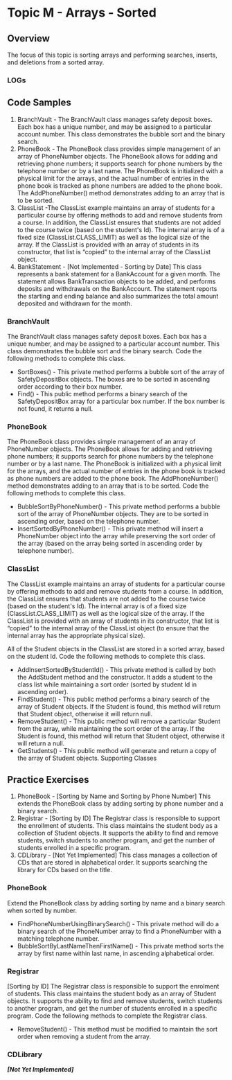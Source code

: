 # Topic M - Arrays - Sorted

## Overview

The focus of this topic is sorting arrays and performing searches, inserts, and deletions from a sorted array.

### LOGs

## Code Samples

1. BranchVault - The BranchVault class manages safety deposit boxes. Each box has a unique number, and may be assigned to a particular account number. This class demonstrates the bubble sort and the binary search.
2. PhoneBook - The PhoneBook class provides simple management of an array of PhoneNumber objects. The PhoneBook allows for adding and retrieving phone numbers; it supports search for phone numbers by the telephone number or by a last name. The PhoneBook is initialized with a physical limit for the arrays, and the actual number of entries in the phone book is tracked as phone numbers are added to the phone book. The AddPhoneNumber() method demonstrates adding to an array that is to be sorted.
3. ClassList -The ClassList example maintains an array of students for a particular course by offering methods to add and remove students from a course. In addition, the ClassList ensures that students are not added to the course twice (based on the student's Id). The internal array is of a fixed size (ClassList.CLASS_LIMIT) as well as the logical size of the array. If the ClassList is provided with an array of students in its constructor, that list is “copied” to the internal array of the ClassList object.
4. BankStatement - [Not Implemented - Sorting by Date] This class represents a bank statement for a BankAccount for a given month. The statement allows BankTransaction objects to be added, and performs deposits and withdrawals on the BankAccount. The statement reports the starting and ending balance and also summarizes the total amount deposited and withdrawn for the month. 

### BranchVault

The BranchVault class manages safety deposit boxes. Each box has a unique number, and may be assigned to a particular account number. This class demonstrates the bubble sort and the binary search. Code the following methods to complete this class.

* SortBoxes() - This private method performs a bubble sort of the array of SafetyDepositBox objects. The boxes are to be sorted in ascending order according to their box number.
* Find() - This public method performs a binary search of the SafetyDepositBox array for a particular box number. If the box number is not found, it returns a null.

### PhoneBook

The PhoneBook class provides simple management of an array of PhoneNumber objects. The PhoneBook allows for adding and retrieving phone numbers; it supports search for phone numbers by the telephone number or by a last name. The PhoneBook is initialized with a physical limit for the arrays, and the actual number of entries in the phone book is tracked as phone numbers are added to the phone book. The AddPhoneNumber() method demonstrates adding to an array that is to be sorted. Code the following methods to complete this class.

* BubbleSortByPhoneNumber() - This private method performs a bubble sort of the array of PhoneNumber objects. They are to be sorted in ascending order, based on the telephone number.
* InsertSortedByPhoneNumber() - This private method will insert a PhoneNumber object into the array while preserving the sort order of the array (based on the array being sorted in ascending order by telephone number).

### ClassList

The ClassList example maintains an array of students for a particular course by offering methods to add and remove students from a course. In addition, the ClassList ensures that students are not added to the course twice (based on the student's Id). The internal array is of a fixed size (ClassList.CLASS_LIMIT) as well as the logical size of the array. If the ClassList is provided with an array of students in its constructor, that list is “copied” to the internal array of the ClassList object (to ensure that the internal array has the appropriate physical size).

All of the Student objects in the ClassList are stored in a sorted array, based on the student Id. Code the following methods to complete this class.

* AddInsertSortedByStudentId() - This private method is called by both the AddStudent method and the constructor. It adds a student to the class list while maintaining a sort order (sorted by student Id in ascending order).
* FindStudent() - This public method performs a binary search of the array of Student objects. If the Student is found, this method will return that Student object, otherwise it will return null.
* RemoveStudent() - This public method will remove a particular Student from the array, while maintaining the sort order of the array. If the Student is found, this method will return that Student object, otherwise it will return a null.
* GetStudents() - This public method will generate and return a copy of the array of Student objects.
Supporting Classes 

## Practice Exercises

1. PhoneBook - [Sorting by Name and Sorting by Phone Number] This extends the PhoneBook class by adding sorting by phone number and a binary search.
2. Registrar - [Sorting by ID] The Registrar class is responsible to support the enrollment of students. This class maintains the student body as a collection of Student objects. It supports the ability to find and remove students, switch students to another program, and get the number of students enrolled in a specific program.
3. CDLibrary - [Not Yet Implemented] This class manages a collection of CDs that are stored in alphabetical order. It supports searching the library for CDs based on the title.

### PhoneBook

Extend the PhoneBook class by adding sorting by name and a binary search when sorted by number.

* FindPhoneNumberUsingBinarySearch() - This private method will do a binary search of the PhoneNumber array to find a PhoneNumber with a matching telephone number.
* BubbleSortByLastNameThenFirstName() - This private method sorts the array by first name within last name, in ascending alphabetical order.

### Registrar

[Sorting by ID] The Registrar class is responsible to support the enrolment of students. This class maintains the student body as an array of Student objects. It supports the ability to find and remove students, switch students to another program, and get the number of students enrolled in a specific program. Code the following methods to complete the Registrar class.

* RemoveStudent() - This method must be modified to maintain the sort order when removing a student from the array.

### CDLibrary

***[Not Yet Implemented]***
